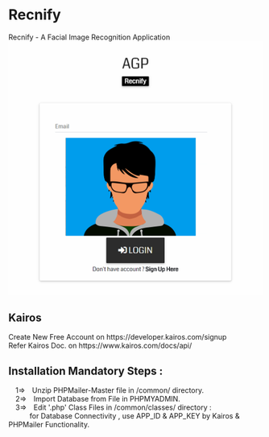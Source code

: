 # Recnify
Recnify - A Facial Image Recognition Application
![alt text](https://github.com/adi987123/Recnify/blob/master/images/git-main.jpg)
<h2>Kairos</h2>
Create New Free Account on https://developer.kairos.com/signup<br>
Refer Kairos Doc. on https://www.kairos.com/docs/api/
<h2>Installation Mandatory Steps :</h2>
&emsp;1=>&emsp;Unzip PHPMailer-Master file in /common/ directory.<br>
&emsp;2=>&emsp;Import Database from File in PHPMYADMIN.<br>
&emsp;3=>&emsp;Edit '.php' Class Files in /common/classes/ directory :<br>
&emsp;&emsp;&emsp;for Database Connectivity , use APP_ID & APP_KEY by Kairos & PHPMailer Functionality.
